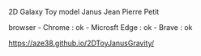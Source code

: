 2D Galaxy Toy model Janus Jean Pierre Petit

browser - Chrome : ok 
        - Microsft Edge : ok
        - Brave : ok 

https://aze38.github.io/2DToyJanusGravity/
